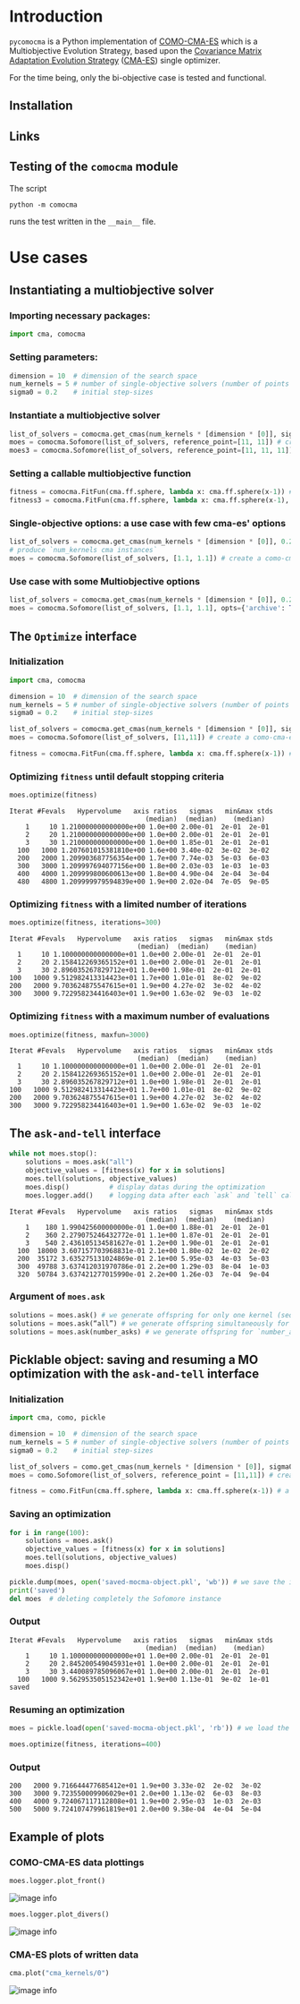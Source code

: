 # Introduction

``pycomocma`` is a Python implementation of [COMO-CMA-ES](https://hal.inria.fr/hal-02103694/document) which is a Multiobjective Evolution Strategy, based upon the [Covariance Matrix Adaptation Evolution Strategy](https://en.wikipedia.org/wiki/CMA-ES) 
([CMA-ES](http://cma.gforge.inria.fr/)) single optimizer.

For the time being, only the bi-objective case is tested and functional.

## Installation


## Links

## Testing of the `comocma` module

The script
```
python -m comocma
```
runs the test written in the `__main__` file.


# Use cases 

## Instantiating a multiobjective solver

### Importing necessary packages:
```python
import cma, comocma
```

### Setting parameters:
```python
dimension = 10  # dimension of the search space
num_kernels = 5 # number of single-objective solvers (number of points on the front)
sigma0 = 0.2    # initial step-sizes
```

### Instantiate a multiobjective solver
```python
list_of_solvers = comocma.get_cmas(num_kernels * [dimension * [0]], sigma0) # produce `num_kernels cma instances`
moes = comocma.Sofomore(list_of_solvers, reference_point=[11, 11]) # create a bi-objective como-cma-es instance
moes3 = comocma.Sofomore(list_of_solvers, reference_point=[11, 11, 11]) # create a multiobjective como-cma-es instance
```

### Setting a callable multiobjective function
```python
fitness = comocma.FitFun(cma.ff.sphere, lambda x: cma.ff.sphere(x-1)) # a callable bi-objective function
fitness3 = comocma.FitFun(cma.ff.sphere, lambda x: cma.ff.sphere(x-1), lambda x: cma.ff.sphere(x+1)) # a callable multiobjective function
```

### Single-objective options: a use case with few cma-es' options
```python
list_of_solvers = comocma.get_cmas(num_kernels * [dimension * [0]], 0.2, inopts={'bounds': [0.2, 0.9], 'tolx': 10**-7,'popsize': 32}) 
# produce `num_kernels cma instances`
moes = comocma.Sofomore(list_of_solvers, [1.1, 1.1]) # create a como-cma-es instance
```

### Use case with some Multiobjective options
```python
list_of_solvers = comocma.get_cmas(num_kernels * [dimension * [0]], 0.2)
moes = comocma.Sofomore(list_of_solvers, [1.1, 1.1], opts={'archive': True, 'restart': None, 'update_order': None}) # create a como-cma-es instance
```


## The `Optimize` interface

### Initialization
```python
import cma, comocma

dimension = 10  # dimension of the search space
num_kernels = 5 # number of single-objective solvers (number of points on the front)
sigma0 = 0.2    # initial step-sizes

list_of_solvers = comocma.get_cmas(num_kernels * [dimension * [0]], sigma0) # produce `num_kernels cma instances`
moes = comocma.Sofomore(list_of_solvers, [11,11]) # create a como-cma-es instance

fitness = comocma.FitFun(cma.ff.sphere, lambda x: cma.ff.sphere(x-1)) # a callable bi-objective function
```
### Optimizing `fitness` until default stopping criteria

```python
moes.optimize(fitness)
```

    Iterat #Fevals   Hypervolume   axis ratios   sigmas   min&max stds
                                      (median)  (median)    (median)
        1     10 1.210000000000000e+00 1.0e+00 2.00e-01  2e-01  2e-01
        2     20 1.210000000000000e+00 1.0e+00 2.00e-01  2e-01  2e-01
        3     30 1.210000000000000e+00 1.0e+00 1.85e-01  2e-01  2e-01
      100   1000 1.207601015381810e+00 1.6e+00 3.40e-02  3e-02  3e-02
      200   2000 1.209903687756354e+00 1.7e+00 7.74e-03  5e-03  6e-03
      300   3000 1.209997694077156e+00 1.8e+00 2.03e-03  1e-03  1e-03
      400   4000 1.209999800600613e+00 1.8e+00 4.90e-04  2e-04  3e-04
      480   4800 1.209999979594839e+00 1.9e+00 2.02e-04  7e-05  9e-05
      
    
### Optimizing `fitness` with a limited number of iterations

```python
moes.optimize(fitness, iterations=300)
```
    Iterat #Fevals   Hypervolume   axis ratios   sigmas   min&max stds
                                    (median)  (median)    (median)
      1     10 1.100000000000000e+01 1.0e+00 2.00e-01  2e-01  2e-01
      2     20 2.158412269365152e+01 1.0e+00 2.00e-01  2e-01  2e-01
      3     30 2.896035267829712e+01 1.0e+00 1.98e-01  2e-01  2e-01
    100   1000 9.512982413314423e+01 1.7e+00 1.01e-01  8e-02  9e-02
    200   2000 9.703624875547615e+01 1.9e+00 4.27e-02  3e-02  4e-02
    300   3000 9.722958234416403e+01 1.9e+00 1.63e-02  9e-03  1e-02


### Optimizing `fitness`  with a maximum number of evaluations

```python
moes.optimize(fitness, maxfun=3000)
```
    Iterat #Fevals   Hypervolume   axis ratios   sigmas   min&max stds
                                    (median)  (median)    (median)
      1     10 1.100000000000000e+01 1.0e+00 2.00e-01  2e-01  2e-01
      2     20 2.158412269365152e+01 1.0e+00 2.00e-01  2e-01  2e-01
      3     30 2.896035267829712e+01 1.0e+00 1.98e-01  2e-01  2e-01
    100   1000 9.512982413314423e+01 1.7e+00 1.01e-01  8e-02  9e-02
    200   2000 9.703624875547615e+01 1.9e+00 4.27e-02  3e-02  4e-02
    300   3000 9.722958234416403e+01 1.9e+00 1.63e-02  9e-03  1e-02


## The `ask-and-tell` interface

```python
while not moes.stop():
    solutions = moes.ask("all")
    objective_values = [fitness(x) for x in solutions]
    moes.tell(solutions, objective_values)
    moes.disp()          # display datas during the optimization
    moes.logger.add()    # logging data after each `ask` and `tell` call
```

    Iterat #Fevals   Hypervolume   axis ratios   sigmas   min&max stds
                                      (median)  (median)    (median)
        1    180 1.990425600000000e-01 1.0e+00 1.88e-01  2e-01  2e-01
        2    360 2.279075246432772e-01 1.1e+00 1.87e-01  2e-01  2e-01
        3    540 2.436105134581627e-01 1.2e+00 1.90e-01  2e-01  2e-01
      100  18000 3.607157703968831e-01 2.1e+00 1.80e-02  1e-02  2e-02
      200  35172 3.635275131024869e-01 2.1e+00 5.95e-03  4e-03  5e-03
      300  49788 3.637412031970786e-01 2.2e+00 1.29e-03  8e-04  1e-03
      320  50784 3.637421277015990e-01 2.2e+00 1.26e-03  7e-04  9e-04

### Argument of `moes.ask`

```python
solutions = moes.ask() # we generate offspring for only one kernel (sequential)
solutions = moes.ask(“all”) # we generate offspring simultaneously for all kernels (parallel)
solutions = moes.ask(number_asks) # we generate offspring for `number_asks` kernels
```

## Picklable object: saving and resuming a MO optimization with the  `ask-and-tell` interface

### Initialization

```python
import cma, como, pickle

dimension = 10  # dimension of the search space
num_kernels = 5 # number of single-objective solvers (number of points on the front)
sigma0 = 0.2    # initial step-sizes

list_of_solvers = como.get_cmas(num_kernels * [dimension * [0]], sigma0) # produce `num_kernels cma instances`
moes = como.Sofomore(list_of_solvers, reference_point = [11,11]) # create a como-cma-es instance

fitness = como.FitFun(cma.ff.sphere, lambda x: cma.ff.sphere(x-1)) # a callable bi-objective function
```

### Saving an optimization

```python
for i in range(100):
    solutions = moes.ask()
    objective_values = [fitness(x) for x in solutions]
    moes.tell(solutions, objective_values)
    moes.disp()

pickle.dump(moes, open('saved-mocma-object.pkl', 'wb')) # we save the instance
print('saved')
del moes  # deleting completely the Sofomore instance
```

### Output

    Iterat #Fevals   Hypervolume   axis ratios   sigmas   min&max stds
                                      (median)  (median)    (median)
        1     10 1.100000000000000e+01 1.0e+00 2.00e-01  2e-01  2e-01
        2     20 2.845200549045931e+01 1.0e+00 2.00e-01  2e-01  2e-01
        3     30 3.440089785096067e+01 1.0e+00 2.00e-01  2e-01  2e-01
      100   1000 9.562953505152342e+01 1.9e+00 1.13e-01  9e-02  1e-01
    saved

### Resuming an optimization

```python
moes = pickle.load(open('saved-mocma-object.pkl', 'rb')) # we load the saved file here

moes.optimize(fitness, iterations=400)
```

### Output

    200   2000 9.716644477685412e+01 1.9e+00 3.33e-02  2e-02  3e-02
    300   3000 9.723550009906029e+01 2.0e+00 1.13e-02  6e-03  8e-03
    400   4000 9.724067117112808e+01 1.9e+00 2.95e-03  1e-03  2e-03
    500   5000 9.724107479961819e+01 2.0e+00 9.38e-04  4e-04  5e-04

## Example of plots

### COMO-CMA-ES data plottings

```python
moes.logger.plot_front()
```
![image info](./readme_images/front.png )

```python
moes.logger.plot_divers()
```
![image info](./readme_images/divers.png )

### CMA-ES plots of written data

```python
cma.plot("cma_kernels/0")
```
![image info](./readme_images/cma-example.png )







